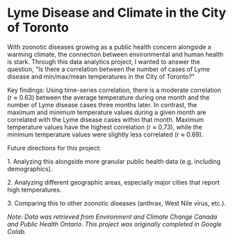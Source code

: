 # Lyme Disease and Climate in the City of Toronto
With zoonotic diseases growing as a public health concern alongside a warming climate, the connection between environmental and human health is stark. Through this data analytics project, I wanted to answer the question, "Is there a correlation between the number of cases of Lyme disease and min/max/mean temperatures in the City of Toronto?"
<p>Key findings: Using time-series correlation, there is a moderate correlation (r ≈ 0.63) between the average temperature during one month and the number of Lyme disease cases three months later. In contrast, the maximum and minimum temperature values during a given month are correlated with the Lyme disease cases within that month. Maximum temperature values have the highest correlation (r ≈ 0.73), while the minimum temperature values were slightly less correlated (r ≈ 0.69).</p>
<p>Future directions for this project:</p>
<p>1. Analyzing this alongside more granular public health data (e.g. including demographics).</p>
<p>2. Analyzing different geographic areas, especially major cities that report high temperatures.</p>
<p>3. Comparing this to other zoonotic diseases (anthrax, West Nile virus, etc.).</p>
<p><i>Note: Data was retrieved from Environment and Climate Change Canada and Public Health Ontario. This project was originally completed in Google Colab.</i></p>
